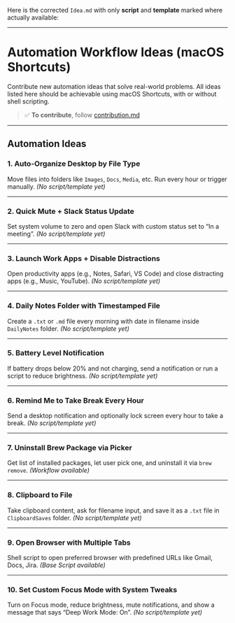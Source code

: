 Here is the corrected `Idea.md` with only **script** and **template** marked where actually available:

---

# **Automation Workflow Ideas (macOS Shortcuts)**

Contribute new automation ideas that solve real-world problems. All ideas listed here should be achievable using macOS Shortcuts, with or without shell scripting.

> ✅ **To contribute**, follow [contribution.md](./contribution.md)

---

## Automation Ideas

### 1. **Auto-Organize Desktop by File Type**

Move files into folders like `Images`, `Docs`, `Media`, etc. Run every hour or trigger manually.
*(No script/template yet)*

---

### 2. **Quick Mute + Slack Status Update**

Set system volume to zero and open Slack with custom status set to “In a meeting”.
*(No script/template yet)*

---

### 3. **Launch Work Apps + Disable Distractions**

Open productivity apps (e.g., Notes, Safari, VS Code) and close distracting apps (e.g., Music, YouTube).
*(No script/template yet)*

---

### 4. **Daily Notes Folder with Timestamped File**

Create a `.txt` or `.md` file every morning with date in filename inside `DailyNotes` folder.
*(No script/template yet)*

---

### 5. **Battery Level Notification**

If battery drops below 20% and not charging, send a notification or run a script to reduce brightness.
*(No script/template yet)*

---

### 6. **Remind Me to Take Break Every Hour**

Send a desktop notification and optionally lock screen every hour to take a break.
*(No script/template yet)*

---

### 7. **Uninstall Brew Package via Picker**

Get list of installed packages, let user pick one, and uninstall it via `brew remove`.
*(Workflow available)*

---

### 8. **Clipboard to File**

Take clipboard content, ask for filename input, and save it as a `.txt` file in `ClipboardSaves` folder.
*(No script/template yet)*

---

### 9. **Open Browser with Multiple Tabs**

Shell script to open preferred browser with predefined URLs like Gmail, Docs, Jira.
*(Base Script available)*

---

### 10. **Set Custom Focus Mode with System Tweaks**

Turn on Focus mode, reduce brightness, mute notifications, and show a message that says “Deep Work Mode: On”.
*(No script/template yet)*
